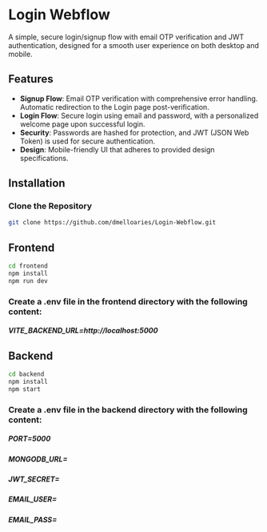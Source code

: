 
# Login Webflow

A simple, secure login/signup flow with email OTP verification and JWT authentication, designed for a smooth user experience on both desktop and mobile.

## Features

- **Signup Flow**: Email OTP verification with comprehensive error handling. Automatic redirection to the Login page post-verification.
- **Login Flow**: Secure login using email and password, with a personalized welcome page upon successful login.
- **Security**: Passwords are hashed for protection, and JWT (JSON Web Token) is used for secure authentication.
- **Design**: Mobile-friendly UI that adheres to provided design specifications.

## Installation

### Clone the Repository

```bash
git clone https://github.com/dmelloaries/Login-Webflow.git

```

## Frontend

```bash
cd frontend
npm install 
npm run dev
```
### Create a .env file in the frontend directory with the following content:


##### VITE_BACKEND_URL=http://localhost:5000



## Backend

```bash
cd backend
npm install 
npm start
```

### Create a .env file in the backend directory with the following content:
##### PORT=5000
##### MONGODB_URL=  
##### JWT_SECRET=   
##### EMAIL_USER=    
##### EMAIL_PASS=

